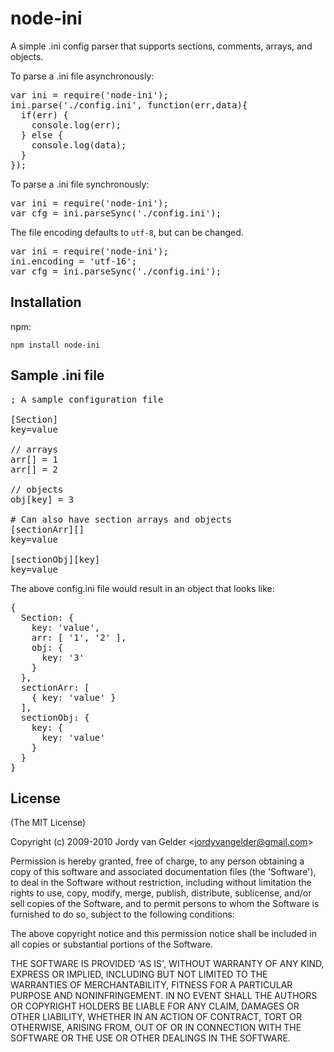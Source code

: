# node-ini

A simple .ini config parser that supports sections, comments, arrays, and objects.

To parse a .ini file asynchronously:
<pre>
var ini = require('node-ini');
ini.parse('./config.ini', function(err,data){
  if(err) {
    console.log(err);
  } else {
    console.log(data);
  }
});
</pre>

To parse a .ini file synchronously:
<pre>
var ini = require('node-ini');
var cfg = ini.parseSync('./config.ini');
</pre>

The file encoding defaults to `utf-8`, but can be changed.
<pre>
var ini = require('node-ini');
ini.encoding = 'utf-16';
var cfg = ini.parseSync('./config.ini');
</pre>

## Installation
npm:

`npm install node-ini`

## Sample .ini file
<pre>
; A sample configuration file

[Section]
key=value

// arrays
arr[] = 1
arr[] = 2

// objects
obj[key] = 3

# Can also have section arrays and objects
[sectionArr][]
key=value

[sectionObj][key]
key=value
</pre>

The above config.ini file would result in an object that looks like:
<pre>
{
  Section: {
    key: 'value',
    arr: [ '1', '2' ],
    obj: {
      key: '3'
    }
  },
  sectionArr: [
    { key: 'value' }
  ],
  sectionObj: {
    key: {
      key: 'value'
    }
  }
}
</pre>

## License

(The MIT License)

Copyright (c) 2009-2010 Jordy van Gelder &lt;jordyvangelder@gmail.com&gt;

Permission is hereby granted, free of charge, to any person obtaining
a copy of this software and associated documentation files (the
'Software'), to deal in the Software without restriction, including
without limitation the rights to use, copy, modify, merge, publish,
distribute, sublicense, and/or sell copies of the Software, and to
permit persons to whom the Software is furnished to do so, subject to
the following conditions:

The above copyright notice and this permission notice shall be
included in all copies or substantial portions of the Software.

THE SOFTWARE IS PROVIDED 'AS IS', WITHOUT WARRANTY OF ANY KIND,
EXPRESS OR IMPLIED, INCLUDING BUT NOT LIMITED TO THE WARRANTIES OF
MERCHANTABILITY, FITNESS FOR A PARTICULAR PURPOSE AND NONINFRINGEMENT.
IN NO EVENT SHALL THE AUTHORS OR COPYRIGHT HOLDERS BE LIABLE FOR ANY
CLAIM, DAMAGES OR OTHER LIABILITY, WHETHER IN AN ACTION OF CONTRACT,
TORT OR OTHERWISE, ARISING FROM, OUT OF OR IN CONNECTION WITH THE
SOFTWARE OR THE USE OR OTHER DEALINGS IN THE SOFTWARE.
